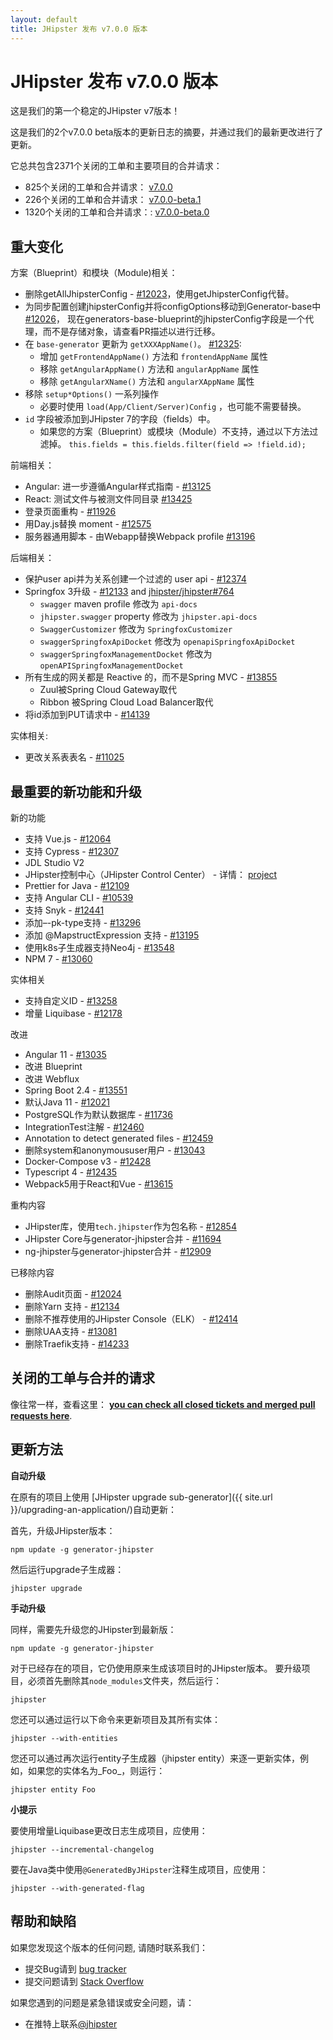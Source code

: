 ```yaml
---
layout: default
title: JHipster 发布 v7.0.0 版本
---
```


JHipster 发布 v7.0.0 版本
==================

这是我们的第一个稳定的JHipster v7版本！

这是我们的2个v7.0.0 beta版本的更新日志的摘要，并通过我们的最新更改进行了更新。

它总共包含2371个关闭的工单和主要项目的合并请求：

- 825个关闭的工单和合并请求： [v7.0.0](https://github.com/jhipster/generator-jhipster/issues?q=is%3Aclosed+milestone%3A7.0.0)
- 226个关闭的工单和合并请求： [v7.0.0-beta.1](https://github.com/jhipster/generator-jhipster/issues?q=is%3Aclosed+milestone%3A7.0.0-beta.1)
- 1320个关闭的工单和合并请求：: [v7.0.0-beta.0](https://github.com/jhipster/generator-jhipster/issues?q=is%3Aclosed+milestone%3A7.0.0-beta.0)

重大变化
------------

方案（Blueprint）和模块（Module)相关：
- 删除getAllJhipsterConfig - [#12023](https://github.com/jhipster/generator-jhipster/issues/12023)，使用getJhipsterConfig代替。
- 为同步配置创建jhipsterConfig并将configOptions移动到Generator-base中[#12026](https://github.com/jhipster/generator-jhipster/pull/12026)， 现在generators-base-blueprint的jhipsterConfig字段是一个代理，而不是存储对象，请查看PR描述以进行迁移。
- 在 `base-generator` 更新为 `getXXXAppName()`。 [#12325](https://github.com/jhipster/generator-jhipster/issues/12325):
  - 增加 `getFrontendAppName()` 方法和 `frontendAppName` 属性
  - 移除 `getAngularAppName()` 方法和 `angularAppName` 属性
  - 移除 `getAngularXName()` 方法和 `angularXAppName` 属性
- 移除 `setup*Options()` 一系列操作
  - 必要时使用 `load(App/Client/Server)Config` ，也可能不需要替换。
- `id` 字段被添加到JHipster 7的字段（fields）中。
  - 如果您的方案（Blueprint）或模块（Module）不支持，通过以下方法过滤掉。 `this.fields = this.fields.filter(field => !field.id);`

前端相关：
- Angular: 进一步遵循Angular样式指南 - [#13125](https://github.com/jhipster/generator-jhipster/issues/13125)
- React: 测试文件与被测文件同目录 [#13425](https://github.com/jhipster/generator-jhipster/issues/13425)
- 登录页面重构 - [#11926](https://github.com/jhipster/generator-jhipster/pull/11926)
- 用Day.js替换 moment - [#12575](https://github.com/jhipster/generator-jhipster/issues/12575)
- 服务器通用脚本 - 由Webapp替换Webpack profile [#13196](https://github.com/jhipster/generator-jhipster/pull/13196)

后端相关：
- 保护user api并为关系创建一个过滤的 user api - [#12374](https://github.com/jhipster/generator-jhipster/issues/12374)
- Springfox 3升级 - [#12133](https://github.com/jhipster/generator-jhipster/pull/12133) and [jhipster/jhipster#764](https://github.com/jhipster/jhipster/pull/764)
  - `swagger` maven profile 修改为 `api-docs`
  - `jhipster.swagger` property 修改为 `jhipster.api-docs`
  - `SwaggerCustomizer` 修改为 `SpringfoxCustomizer`
  - `swaggerSpringfoxApiDocket` 修改为 `openapiSpringfoxApiDocket`
  - `swaggerSpringfoxManagementDocket` 修改为 `openAPISpringfoxManagementDocket`
- 所有生成的网关都是 Reactive  的，而不是Spring MVC - [#13855](https://github.com/jhipster/generator-jhipster/issues/13855)
  - Zuul被Spring Cloud Gateway取代
  - Ribbon  被Spring Cloud Load Balancer取代
- 将id添加到PUT请求中 - [#14139](https://github.com/jhipster/generator-jhipster/issues/14139)

实体相关:
- 更改关系表表名 - [#11025](https://github.com/jhipster/generator-jhipster/issues/11025)

最重要的新功能和升级
-------------

新的功能
- 支持 Vue.js  - [#12064](https://github.com/jhipster/generator-jhipster/pull/12064)
- 支持 Cypress - [#12307](https://github.com/jhipster/generator-jhipster/pull/12307)
- JDL Studio V2
- JHipster控制中心（JHipster Control Center） - 详情： [project](https://github.com/jhipster/jhipster-control-center)
- Prettier for Java - [#12109](https://github.com/jhipster/generator-jhipster/issues/12109)
- 支持 Angular CLI - [#10539](https://github.com/jhipster/generator-jhipster/issues/10539)
- 支持 Snyk - [#12441](https://github.com/jhipster/generator-jhipster/issues/12441)
- 添加–-pk-type支持 - [#13296](https://github.com/jhipster/generator-jhipster/issues/13296)
- 添加 @MapstructExpression 支持 - [#13195](https://github.com/jhipster/generator-jhipster/pull/13195)
- 使用k8s子生成器支持Neo4j - [#13548](https://github.com/jhipster/generator-jhipster/pull/13548)
- NPM 7 - [#13060](https://github.com/jhipster/generator-jhipster/pull/13060)

实体相关
- 支持自定义ID - [#13258](https://github.com/jhipster/generator-jhipster/pull/13258)
- 增量 Liquibase - [#12178](https://github.com/jhipster/generator-jhipster/issues/12178)

改进
- Angular 11 - [#13035](https://github.com/jhipster/generator-jhipster/pull/13035)
- 改进 Blueprint
- 改进 Webflux 
- Spring Boot 2.4 - [#13551](https://github.com/jhipster/generator-jhipster/pull/13551)
- 默认Java 11 - [#12021](https://github.com/jhipster/generator-jhipster/pull/12021)
- PostgreSQL作为默认数据库 - [#11736](https://github.com/jhipster/generator-jhipster/issues/11736)
- IntegrationTest注解 - [#12460](https://github.com/jhipster/generator-jhipster/issues/12460)
- Annotation to detect generated files - [#12459](https://github.com/jhipster/generator-jhipster/issues/12459)
- 删除system和anonymoususer用户 - [#13043](https://github.com/jhipster/generator-jhipster/pull/13043)
- Docker-Compose v3 - [#12428](https://github.com/jhipster/generator-jhipster/issues/12428)
- Typescript 4 - [#12435](https://github.com/jhipster/generator-jhipster/pull/12435)
- Webpack5用于React和Vue - [#13615](https://github.com/jhipster/generator-jhipster/pull/13615)

重构内容
- JHipster库，使用`tech.jhipster`作为包名称 - [#12854](https://github.com/jhipster/generator-jhipster/issues/12854)
- JHipster Core与generator-jhipster合并 - [#11694](https://github.com/jhipster/generator-jhipster/pull/11694)
- ng-jhipster与generator-jhipster合并 - [#12909](https://github.com/jhipster/generator-jhipster/issues/12909)

已移除内容
- 删除Audit页面 - [#12024](https://github.com/jhipster/generator-jhipster/pull/12024)
- 删除Yarn 支持 - [#12134](https://github.com/jhipster/generator-jhipster/pull/12134)
- 删除不推荐使用的JHipster Console（ELK） - [#12414](https://github.com/jhipster/generator-jhipster/pull/12414)
- 删除UAA支持 - [#13081](https://github.com/jhipster/generator-jhipster/issues/13081)
- 删除Traefik支持 - [#14233](https://github.com/jhipster/generator-jhipster/issues/14233)


关闭的工单与合并的请求
------------
像往常一样，查看这里： __[you can check all closed tickets and merged pull requests here](https://github.com/jhipster/generator-jhipster/issues?q=is%3Aclosed+milestone%3A7.0.0)__.

更新方法
------------

**自动升级**

在原有的项目上使用 [JHipster upgrade sub-generator]({{ site.url }}/upgrading-an-application/)自动更新：

首先，升级JHipster版本：

```
npm update -g generator-jhipster
```

然后运行upgrade子生成器：

```
jhipster upgrade
```

**手动升级**

同样，需要先升级您的JHipster到最新版：

```
npm update -g generator-jhipster
```

对于已经存在的项目，它仍使用原来生成该项目时的JHipster版本。
要升级项目，必须首先删除其`node_modules`文件夹，然后运行：

```
jhipster
```

您还可以通过运行以下命令来更新项目及其所有实体：

```
jhipster --with-entities
```

您还可以通过再次运行entity子生成器（jhipster entity）来逐一更新实体，例如，如果您的实体名为_Foo_，则运行：

```
jhipster entity Foo
```

**小提示**

要使用增量Liquibase更改日志生成项目，应使用：

```
jhipster --incremental-changelog
```

要在Java类中使用`@GeneratedByJHipster`注释生成项目，应使用：

```
jhipster --with-generated-flag
```


帮助和缺陷
--------------

如果您发现这个版本的任何问题, 请随时联系我们：

- 提交Bug请到 [bug tracker](https://github.com/jhipster/generator-jhipster/issues?state=open)
- 提交问题请到 [Stack Overflow](http://stackoverflow.com/tags/jhipster/info)

如果您遇到的问题是紧急错误或安全问题，请：

- 在推特上联系[@jhipster](https://twitter.com/jhipster)
